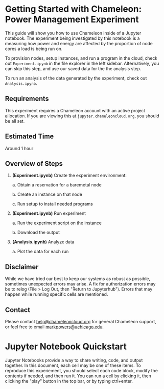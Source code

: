 # Getting Started with Chameleon: Power Management Experiment

This guide will show you how to use Chameleon inside of a Jupyter 
notebook. The experiment being investigated by this notebook is a
measuring how power and energy are affected by the proportion of
node cores a load is being run on.

To provision nodes, setup instances, and run a program in the cloud,
check out `Experiment.ipynb` in the file explorer in the left sidebar. 
Alternatively, you can skip this step, and use our saved data for the
the analysis step.

To run an analysis of the data generated by the experiment, check out
`Analysis.ipynb`.

## Requirements

This experiment requires a Chameleon account with an active project allocation. If you are viewing this at `jupyter.chameleoncloud.org`, you should be all set.

## Estimated Time

Around 1 hour

## Overview of Steps

1. __(Experiment.ipynb)__ Create the experiment environment:

    a. Obtain a reservation for a baremetal node
    
    b. Create an instance on that node
    
    c. Run setup to install needed programs
    
2. __(Experiment.ipynb)__ Run experiment

    a. Run the experiment script on the instance
    
    b. Download the output
    
3. __(Analysis.ipynb)__ Analyze data

    a. Plot the data for each run

## Disclaimer

While we have tried our best to keep our systems as robust as possible, sometimes unexpected errors may arise. A fix for authorization errors may be to relog (File > Log Out, then "Return to Jupyterhub"). Errors that may happen while running specific cells are mentioned.

## Contact

Please contact help@chameleoncloud.org for general Chameleon support, or feel free to email markpowers@uchicago.edu.

# Jupyter Notebook Quickstart

Jupyter Notebooks provide a way to share writing, code, and output together. In this document, each cell may be one of these items. To reproduce this experiement, you should select each code block, modify the contents if needed, and then run it. You can run a cell by clicking it, then clicking the "play" button in the top bar, or by typing ctrl+enter.

